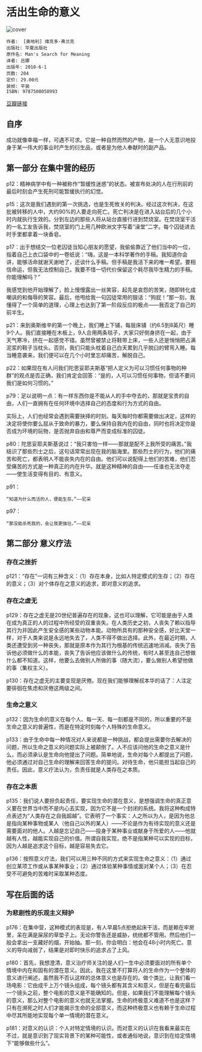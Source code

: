 # 活出生命的意义
![cover](https://img3.doubanio.com/lpic/s27315182.jpg)

    作者:  [奥地利] 维克多·弗兰克 
    出版社: 华夏出版社
    原作名: Man's Search for Meaning
    译者: 吕娜 
    出版年: 2010-6-1
    页数: 204
    定价: 29.00元
    装帧: 平装
    ISBN: 9787508058993

[豆瓣链接](https://book.douban.com/subject/5330333/)

## 自序
成功就像幸福一样，可遇不可求。它是一种自然而然的产物，是一个人无意识地投身于某一伟大的事业时产生的衍生品，或者是为他人奉献时的副产品。

## 第一部分 在集中营的经历
p12：精神病学中有一种被称作“暂缓性迷惑”的状态。被宣布处决的人在行刑前的最后时刻会产生死刑可能暂缓执行的幻觉。

p15：这次是我们遇到的第一次挑选，也是生死攸关的判决。经过这次判决，在这批被转移的人中，大约90%的人要走向死亡。死亡判决是在进入站台后的几个小时内就执行生效的。分到左边的那些人将从站台直接行进到焚烧室。在焚烧室干活的一名工友告诉我，焚烧室的门上用几种欧洲文字写着“澡堂”二字。每个囚徒进去时手里都拿着一块香皂。

p17：出于想结交一位老囚徒当知心朋友的愿望，我偷偷靠近了他们当中的一位，指着自己上衣口袋中的一卷纸说：“嗨，这是一本科学著作的手稿。我知道你会讲，能够活命就谢天谢地了，还谈什么手稿。但手稿是我活下来的唯一希望。要相信命运，但我无法控制自己，我要不惜一切代价保留这个耗尽我毕生精力的手稿。你能理解吗？”

我感觉到他开始理解了，脸上慢慢露出一丝笑容，起先是哀怨的苦笑，随即转化成嘲讽的和侮辱的笑容。最后，他甩给我一句囚徒常用的狠话：“狗屁！”那一刻，我懂得了一个简单的道理，心理上也达到了第一阶段反应的极点——我否定了自己的前半生。

p21：来到奥斯维辛的第一个晚上，我们睡上下铺，每层床铺（约6.5到8英尺）睡9个人。我们直接睡在木板上，9人合用两条毯子，大家只好侧身挤在一起，由于天气寒冷，挤在一起感觉不错。虽然曾被禁止将鞋带上床，一些人还是悄悄把占满泥浆的鞋子当枕头。否则，我们只能头枕着自己白天累到几乎脱臼的臂弯入睡。每当睡意袭来，我们便可以在几个小时里忘却痛苦，解脱自己。

p22：如果现在有人问我们陀思妥耶夫斯基“把人定义为可以习惯任何事物的种群”的观点是否正确，我们肯定会回答：“是的，人可以习惯任何事物，但请不要问我们是如何习惯的。”

p79：足以说明一点：有一样东西你是不能从人的手中夺去的，那就是宝贵的自由，人们一直拥有在任何环境中选择自己的态度和行为方式的自由。

实际上，人们也经常会遇到需要抉择的时刻。每天每时你都需要做出决定，这样的决定将使你要么屈从于致命的暴力，要么保持自我内在的自由，同时也将决定你是否成为环境的玩物，是否抛弃自由和尊严而变成标准的囚徒。

p80：陀思妥耶夫斯基说过：“我只害怕一样——那就是配不上我所受的痛苦。”我结识了那些烈士之后，这句话常常出现在我的脑海里。那些烈士的行为，他们的痛苦和死亡，都表明人不能丧失内在的自由。他们可以说配得上他们的苦难，他们忍受痛苦的方式是一种真正的内在升华。就是这种精神的自由——任谁也无法夺走——使生活变得有目的、有意义。

p91：
    
    “知道为什么而活的人，便能生存。”——尼采

p97：

    “那没能杀死我的，会让我更强壮。”——尼采

## 第二部分 意义疗法
### 存在之挫折
p121：“存在”一词有三种含义：（1）存在本身，比如人特定模式的生存；（2）存在的意义；（3）对个体存在之意义的追求，即对意义的追求。

### 存在之虚无
p129：存在之虚无是20世纪普遍存在的现象，这也可以理解，它可能是由于人类在成为真正的人的过程中所经受的双重丧失。在人类历史之初，人丧失了赖以指导其行为并因此产生安全感的某些动物本能。动物所具有的那种安全感，好比天堂一样，对于人类来说是永远地失去了，人类不得不做出选择。此外，在最近时期，人类还遭受到另一种丧失，那就是原本作为其行为根基的传统迅速地消减。丧失了告诉他必须做什么的本能，丧失了告诉他应该做什么的传统，有时人甚至连自己想做什么都不知道。这样，他要么去做别人所做的事（随大流），要么做别人希望他做的事（集权主义）。

p130：存在之虚无的主要变现是厌倦。现在我们能够理解叔本华的话了：人注定要徘徊在焦虑和厌倦这两级之间。

### 生命之意义
p132：因为生命的意义在每个人、每一天、每一刻都是不同的，所以重要的不是生命之意义的普遍性，而是在特定时刻每个人特殊的生命意义。

p133：由于生命中每一种情况对人来说都是一种挑战，都会提出需要你去解决的问题，所以生命之意义的问题实际上被颠倒了。人不应该问他的生命之意义是什么，而必须承认是生命向他提出了问题。简单地说，生命对每个人都提出了问题，他必须通过对自己生命的理解来回答生命的提问。对待生命，他只能担当起自己的责任。因此，意义疗法认为，负责任就是人类存在之本质。

### 存在之本质
p135：我们说人要担负起责任，要实现生命的潜在意义，是想强调生命的真正意义要在世界当中而不是内心去实现，因为它不是一个封闭的系统。我将这种构成特点表述为“人类存在之自我超越”。它表明了一个事实：人之所以为人，是因为他总是指向某种事物或某人（他自己以外的某人）——不论是作为有待实现的意义还是需要面对的他人。人越是忘记自己——投身于某种事业或献身于所爱的人——他就越有人性，越能实现自己的价值。所谓自我实现，绝不是指某种可以实现的目标，因为人越是追求这个目标，越是容易失去它。

p136：按照意义疗法，我们可以用三种不同的方式来实现生命之意义：（1）通过创立某项工作或从事某种事业；（2）通过体验某种事情或面对某个人；（3）在忍受不可避免的苦难时采取某种态度。

## 写在后面的话
### 为悲剧性的乐观主义辩护
p176：在集中营，这种模式的表现是，有人早晨5点拒绝起床干活，而是赖在牢房里，呆在满是屎尿的草垫子上。无论你警告还是威胁，统统都不管用。然后他们一般会拿出一支藏好的烟，开始抽。那一刻，你会明白：他会在48小时内死亡。意义的导向减弱了，结果是对即时快乐的追求占了上风。

p180：首先，我想澄清，意义治疗师关注的是人们一生中必须要面对的所有单个情境中内在和固有的潜在意义。因此，我在这里不打算将人的生命作为一个整体的意义进行阐述，虽然我不否认这样的总体意义也是存在的。做个类比，让我们看一场电影：它由成千上万个镜头组成，每个镜头都有其含义和意义，但是在看完最后一个镜头之前，整个电影的意义是不能确知的。但是，如果我们不能理解每个镜头的意义，那么对整个电影的意义也就无法掌握。生命的终极意义难道不也是这样？只有在濒死之时人们才能揭示生命的全部意义，而这种终极意义也有赖于生命过程中尽其所能地实现每个单一情境的潜在意义。

p181：对意义的认识：个人对特定情境的认识。而对意义的认识在我看来最实在不过，就是意识到了现实背景下的某种可能性，或者通俗地说，意识到在给定情境下“能够做些什么”。
